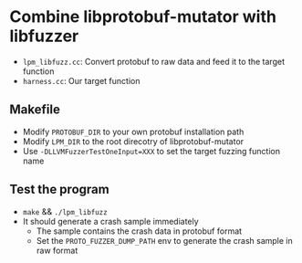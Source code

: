 # Combine libprotobuf-mutator with libfuzzer

* `lpm_libfuzz.cc`: Convert protobuf to raw data and feed it to the target function
* `harness.cc`: Our target function  

## Makefile

* Modify `PROTOBUF_DIR` to your own protobuf installation path  
* Modify `LPM_DIR` to the root direcotry of libprotobuf-mutator  
* Use `-DLLVMFuzzerTestOneInput=XXX` to set the target fuzzing function name

## Test the program  

* `make` && `./lpm_libfuzz`
* It should generate a crash sample immediately  
    * The sample contains the crash data in protobuf format  
    * Set the `PROTO_FUZZER_DUMP_PATH` env to generate the crash sample in raw format

